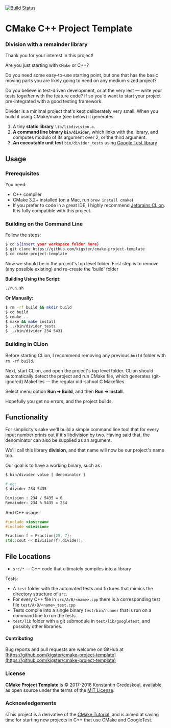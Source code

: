 [![Build Status](https://travis-ci.org/kigster/cmake-project-template.svg?branch=master)](https://travis-ci.org/kigster/cmake-project-template)

# CMake C++ Project Template

### Division with a remainder library

Thank you for your interest in this project!

Are you just starting with `CMake` or C++? 

Do you need some easy-to-use starting point, but one that has the basic moving parts you are likely going to need on any medium sized project?

Do you believe in test-driven development, or at the very lest — write your tests *together* with the feature code? If so you'd want to start your project pre-integrated with a good testing framework.

Divider is a minimal project that's kept deliberately very small. When you build it using CMake/make (see below) it generates:

 1. A tiny **static library** `lib/libdivision.a`.
 2. **A command line binary `bin/divider`**, which links with the library, and computes modulo of its argument over 2, or the third argument.
 3. **An executable unit test** `bin/divider_tests`  using [Google Test library](https://github.com/google/googletest)
 
## Usage

### Prerequisites

You need:

 * C++ compiler
 * CMake 3.2+ installed (on a Mac, run `brew install cmake`)
 * If you prefer to code in a great IDE, I highly recommend [Jetbrains CLion](https://www.jetbrains.com/clion/). It is fully compatible with this project.

### Building on the Command Line

Follow the steps:

```bash
$ cd ${insert your workspace folder here}
$ git clone https://github.com/kigster/cmake-project-template 
$ cd cmake-project-template
``` 

Now we should be in the project's top level folder. First step is to remove (any possible existing) and re-create the 'build' folder

**Building Using the Script:**

```bash
./run.sh
```

**Or Manually:**

```bash
$ rm -rf build && mkdir build
$ cd build
$ cmake ..
$ make && make install
$ ../bin/divider_tests
$ ../bin/divider 234 5431
```

### Building in CLion

Before starting CLion, I recommend removing any previous `build` folder with `rm -rf build`.

Next, start CLion, and open the project's top level folder. CLion should automatically detect the project and run CMake file, which generates (git-ignored) Makefiles — the regular old-school C Makefiles.

Select menu option **Run ➜ Build**, and then **Run ➜ Install**.

Hopefully you get no errors, and the project builds.


## Functionality

For simplicity's sake  we'll build a simple command line tool that for every input number prints out if it's libdivision by two. Having said that, the denominator can also be supplied as an argument.

We'll call this library **division**, and that name will now be our project's name too.

Our goal is to have a working binary, such as :

```bash
$ bin/divider value [ denominator ]

# eg:
$ divider 234 5435

Division : 234 / 5435 = 0
Remainder: 234 % 5435 = 234
```

And C++ usage:

```C++
#include <iostream>
#include <division>

Fraction f = Fraction{25, 7};
std::cout << Division(f).divide();
```

## File Locations

 * `src/*` — C++ code that ultimately compiles into a library

Tests: 

 * A `test` folder with the automated tests and fixtures that mimics the directory structure of `src`.
 * For every C++ file in `src/A/B/<name>.cpp` there is a corresponding test file `test/A/B/<name>_test.cpp`
 * Tests compile into a single binary `test/bin/runner` that is run on a command line to run the tests.
 * `test/lib` folder with a git submodule in `test/lib/googletest`, and possibly other libraries.


#### Contributing

Bug reports and pull requests are welcome on GitHub at [https://github.com/kigster/cmake-project-template](https://github.com/kigster/cmake-project-template)

### License

**CMake Project Template** is &copy; 2017-2018 Konstantin Gredeskoul, available as open source under the terms of the [MIT License](http://opensource.org/licenses/MIT).

### Acknowledgements

 sThis project is a derivative of the [CMake Tutorial](https://cmake.org/cmake-tutorial/), and is aimed at saving time for starting new projects in C++ that use CMake and GoogleTest.

